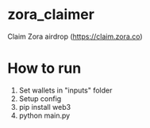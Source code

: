 # zora_claimer
Claim Zora airdrop (https://claim.zora.co)

# How to run
1. Set wallets in "inputs" folder
2. Setup config
3. pip install web3
4. python main.py
